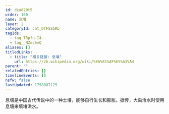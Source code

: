 ```yaml
---
id: dza820t5
order: 160
name: 息壤
layer: 2
categoryId: cat_OfFSSbRb
tagIds:
  - tag_TRpfu-I4
  - tag__NZec6vQ
aliases: []
titledLinks:
  - title: "相关链接: 息壤"
    url: https://zh.wikipedia.org/wiki/%E6%81%AF%E5%A3%A4
parent: ""
relatedEntries: []
timelineEvents: []
nsfw: false
lastUpdated: 1758087125
---
```


息壤是中国古代传说中的一种土壤，能够自行生长和膨胀。据传，大禹治水时使用息壤来填堵洪水。